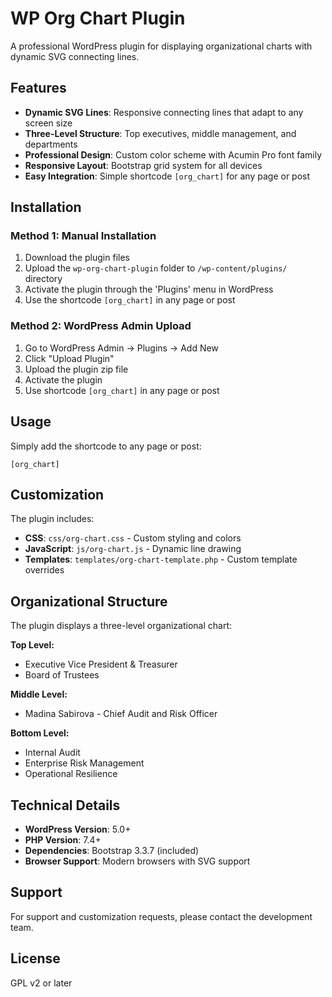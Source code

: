 # WP Org Chart Plugin

A professional WordPress plugin for displaying organizational charts with dynamic SVG connecting lines.

## Features

- **Dynamic SVG Lines**: Responsive connecting lines that adapt to any screen size
- **Three-Level Structure**: Top executives, middle management, and departments
- **Professional Design**: Custom color scheme with Acumin Pro font family
- **Responsive Layout**: Bootstrap grid system for all devices
- **Easy Integration**: Simple shortcode `[org_chart]` for any page or post

## Installation

### Method 1: Manual Installation
1. Download the plugin files
2. Upload the `wp-org-chart-plugin` folder to `/wp-content/plugins/` directory
3. Activate the plugin through the 'Plugins' menu in WordPress
4. Use the shortcode `[org_chart]` in any page or post

### Method 2: WordPress Admin Upload
1. Go to WordPress Admin → Plugins → Add New
2. Click "Upload Plugin"
3. Upload the plugin zip file
4. Activate the plugin
5. Use shortcode `[org_chart]` in any page or post

## Usage

Simply add the shortcode to any page or post:

```
[org_chart]
```

## Customization

The plugin includes:
- **CSS**: `css/org-chart.css` - Custom styling and colors
- **JavaScript**: `js/org-chart.js` - Dynamic line drawing
- **Templates**: `templates/org-chart-template.php` - Custom template overrides

## Organizational Structure

The plugin displays a three-level organizational chart:

**Top Level:**
- Executive Vice President & Treasurer
- Board of Trustees

**Middle Level:**
- Madina Sabirova - Chief Audit and Risk Officer

**Bottom Level:**
- Internal Audit
- Enterprise Risk Management
- Operational Resilience

## Technical Details

- **WordPress Version**: 5.0+
- **PHP Version**: 7.4+
- **Dependencies**: Bootstrap 3.3.7 (included)
- **Browser Support**: Modern browsers with SVG support

## Support

For support and customization requests, please contact the development team.

## License

GPL v2 or later
